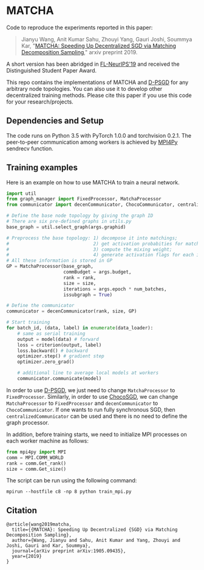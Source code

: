 
# MATCHA

Code to reproduce the experiments reported in this paper:
> Jianyu Wang, Anit Kumar Sahu, Zhouyi Yang, Gauri Joshi, Soummya Kar, "[MATCHA: Speeding Up Decentralized SGD via Matching Decomposition Sampling](https://arxiv.org/abs/1905.09435)," arxiv preprint 2019.

A short version has been abridged in [FL-NeurIPS'19](http://federated-learning.org/fl-neurips-2019/) and received the Distinguished Student Paper Award.

This repo contains the implementations of MATCHA and [D-PSGD](https://papers.nips.cc/paper/7117-can-decentralized-algorithms-outperform-centralized-algorithms-a-case-study-for-decentralized-parallel-stochastic-gradient-descent.pdf) for any arbitrary node topologies. You can also use it to develop other decentralized training methods. Please cite this paper if you use this code for your research/projects.

## Dependencies and Setup
The code runs on Python 3.5 with PyTorch 1.0.0 and torchvision 0.2.1.
The peer-to-peer communication among workers is achieved by [MPI4Py](https://mpi4py.readthedocs.io/en/stable/) sendrecv function.

## Training examples
Here is an example on how to use MATCHA to train a neural network.
```python
import util
from graph_manager import FixedProcessor, MatchaProcessor
from communicator import decenCommunicator, ChocoCommunicator, centralizedCommunicator

# Define the base node topology by giving the graph ID
# There are six pre-defined graphs in utils.py
base_graph = util.select_graph(args.graphid)

# Preprocess the base topology: 1) decompose it into matchings; 
#                               2) get activation probabities for matchings;
#                               3) compute the mixing weight;
#                               4) generate activation flags for each iteration
# All these information is stored in GP
GP = MatchaProcessor(base_graph, 
                     commBudget = args.budget,
                     rank = rank,
                     size = size,
                     iterations = args.epoch * num_batches,
                     issubgraph = True)

# Define the communicator
communicator = decenCommunicator(rank, size, GP)

# Start training
for batch_id, (data, label) in enumerate(data_loader):
    # same as serial training
    output = model(data) # forward
    loss = criterion(output, label)
    loss.backward() # backward
    optimizer.step() # gradient step
    optimizer.zero_grad()

    # additional line to average local models at workers
    communicator.communicate(model)
```
In order to use [D-PSGD](https://papers.nips.cc/paper/7117-can-decentralized-algorithms-outperform-centralized-algorithms-a-case-study-for-decentralized-parallel-stochastic-gradient-descent.pdf), we just need to change `MatchaProcessor` to `FixedProcessor`. Similarly, in order to use [ChocoSGD](https://arxiv.org/abs/1902.00340), we can change `MatchaProcessor` to `FixedProcessor` and `decenCommunicator` to `ChocoCommunicator`.  If one wants to run fully synchronous SGD, then `centralizedCommunicator` can be used and there is no need to define the graph processor.

In addition, before training starts, we need to initialize MPI processes on each worker machine as follows:
```python
from mpi4py import MPI
comm = MPI.COMM_WORLD
rank = comm.Get_rank()
size = comm.Get_size()
```
The script can be run using the following command:
```shell
mpirun --hostfile c8 -np 8 python train_mpi.py
```

## Citation
```
@article{wang2019matcha,
  title={{MATCHA}: Speeding Up Decentralized {SGD} via Matching Decomposition Sampling},
  author={Wang, Jianyu and Sahu, Anit Kumar and Yang, Zhouyi and Joshi, Gauri and Kar, Soummya},
  journal={arXiv preprint arXiv:1905.09435},
  year={2019}
}
```
